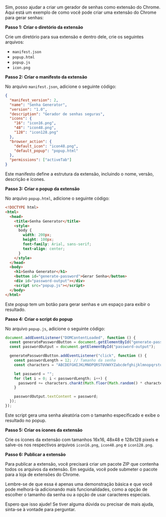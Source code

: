 Sim, posso ajudar a criar um gerador de senhas como extensão do Chrome. Aqui está um exemplo de como você pode criar uma extensão do Chrome para gerar senhas:

**Passo 1: Criar o diretório da extensão**

Crie um diretório para sua extensão e dentro dele, crie os seguintes arquivos:

* `manifest.json`
* `popup.html`
* `popup.js`
* `icon.png`

**Passo 2: Criar o manifesto da extensão**

No arquivo `manifest.json`, adicione o seguinte código:
```json
{
  "manifest_version": 2,
  "name": "Senha Generator",
  "version": "1.0",
  "description": "Gerador de senhas seguras",
  "icons": {
    "16": "icon16.png",
    "48": "icon48.png",
    "128": "icon128.png"
  },
  "browser_action": {
    "default_icon": "icon48.png",
    "default_popup": "popup.html"
  },
  "permissions": ["activeTab"]
}
```
Este manifesto define a estrutura da extensão, incluindo o nome, versão, descrição e ícones.

**Passo 3: Criar o popup da extensão**

No arquivo `popup.html`, adicione o seguinte código:
```html
<!DOCTYPE html>
<html>
  <head>
    <title>Senha Generator</title>
    <style>
      body {
        width: 200px;
        height: 100px;
        font-family: Arial, sans-serif;
        text-align: center;
      }
    </style>
  </head>
  <body>
    <h1>Senha Generator</h1>
    <button id="generate-password">Gerar Senha</button>
    <div id="password-output"></div>
    <script src="popup.js"></script>
  </body>
</html>
```
Este popup tem um botão para gerar senhas e um espaço para exibir o resultado.

**Passo 4: Criar o script do popup**

No arquivo `popup.js`, adicione o seguinte código:
```javascript
document.addEventListener("DOMContentLoaded", function () {
  const generatePasswordButton = document.getElementById("generate-password");
  const passwordOutput = document.getElementById("password-output");

  generatePasswordButton.addEventListener("click", function () {
    const passwordLength = 12; // Tamanho da senha
    const characters = "ABCDEFGHIJKLMNOPQRSTUVWXYZabcdefghijklmnopqrstuvwxyz0123456789!@#$%^&*()_+";

    let password = "";
    for (let i = 0; i < passwordLength; i++) {
      password += characters.charAt(Math.floor(Math.random() * characters.length));
    }

    passwordOutput.textContent = password;
  });
});
```
Este script gera uma senha aleatória com o tamanho especificado e exibe o resultado no popup.

**Passo 5: Criar os ícones da extensão**

Crie os ícones da extensão com tamanhos 16x16, 48x48 e 128x128 pixels e salve-os nos respectivos arquivos `icon16.png`, `icon48.png` e `icon128.png`.

**Passo 6: Publicar a extensão**

Para publicar a extensão, você precisará criar um pacote ZIP que contenha todos os arquivos da extensão. Em seguida, você pode submeter o pacote para a loja de extensões do Chrome.

Lembre-se de que essa é apenas uma demonstração básica e que você pode melhorá-la adicionando mais funcionalidades, como a opção de escolher o tamanho da senha ou a opção de usar caracteres especiais.

Espero que isso ajude! Se tiver alguma dúvida ou precisar de mais ajuda, sinta-se à vontade para perguntar.